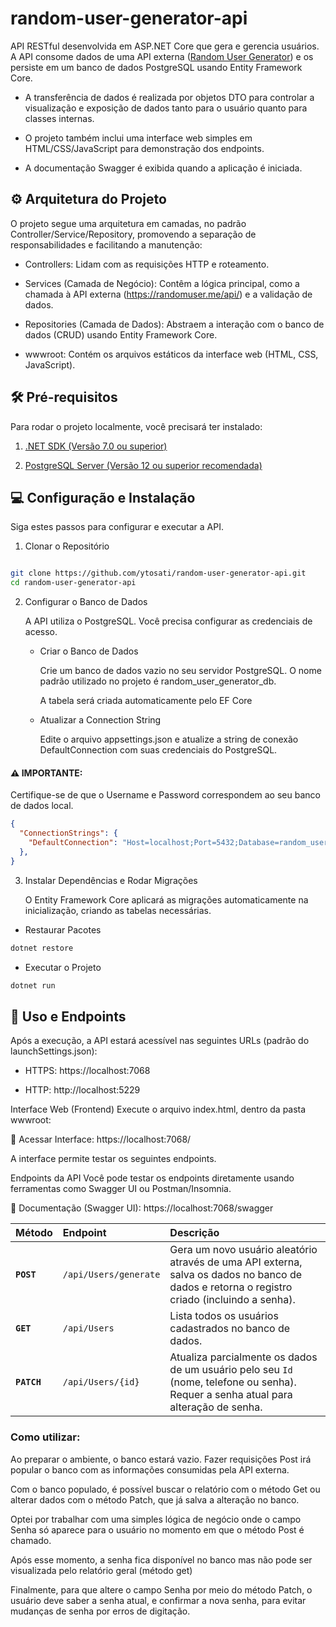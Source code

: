 # random-user-generator-api

API RESTful desenvolvida em ASP.NET Core que gera e gerencia usuários. A API consome dados de uma API externa ([Random User Generator](https://randomuser.me/)) e os persiste em um banco de dados PostgreSQL usando Entity Framework Core. 

- A transferência de dados é realizada por objetos DTO para controlar a visualização e exposição de dados tanto para o usuário quanto para classes internas.

- O projeto também inclui uma interface web simples em HTML/CSS/JavaScript para demonstração dos endpoints.

- A documentação Swagger é exibida quando a aplicação é iniciada.


## ⚙️ Arquitetura do Projeto

O projeto segue uma arquitetura em camadas, no padrão Controller/Service/Repository, promovendo a separação de responsabilidades e facilitando a manutenção:

- Controllers: Lidam com as requisições HTTP e roteamento.

- Services (Camada de Negócio): Contêm a lógica principal, como a chamada à API externa (https://randomuser.me/api/) e a validação de dados.

- Repositories (Camada de Dados): Abstraem a interação com o banco de dados (CRUD) usando Entity Framework Core.

- wwwroot: Contém os arquivos estáticos da interface web (HTML, CSS, JavaScript).


## 🛠️ Pré-requisitos

Para rodar o projeto localmente, você precisará ter instalado:

1. [.NET SDK (Versão 7.0 ou superior)](https://dotnet.microsoft.com/pt-br/download)

2. [PostgreSQL Server (Versão 12 ou superior recomendada)](https://www.postgresql.org/download/)


## 💻 Configuração e Instalação

Siga estes passos para configurar e executar a API.

1. Clonar o Repositório

```Bash

git clone https://github.com/ytosati/random-user-generator-api.git
cd random-user-generator-api
```

2. Configurar o Banco de Dados

    A API utiliza o PostgreSQL. Você precisa configurar as credenciais de acesso.

    - Criar o Banco de Dados
   
      Crie um banco de dados vazio no seu servidor PostgreSQL. O nome padrão utilizado no projeto é random_user_generator_db.

      A tabela será criada automaticamente pelo EF Core

    - Atualizar a Connection String

      Edite o arquivo appsettings.json e atualize a string de conexão DefaultConnection com suas credenciais do PostgreSQL.

#### ⚠️ IMPORTANTE: 

Certifique-se de que o Username e Password correspondem ao seu banco de dados local.

```JSON
{
  "ConnectionStrings": {
    "DefaultConnection": "Host=localhost;Port=5432;Database=random_user_generator_db;Username=SEU_USUARIO_POSTGRES;Password=SUA_SENHA_POSTGRES"
  },
}
```

3. Instalar Dependências e Rodar Migrações

    O Entity Framework Core aplicará as migrações automaticamente na inicialização, criando as tabelas necessárias.

- Restaurar Pacotes 
```Bash
dotnet restore
  ```

- Executar o Projeto

```Bash
dotnet run
```


## 🚀 Uso e Endpoints

Após a execução, a API estará acessível nas seguintes URLs (padrão do launchSettings.json):

- HTTPS: https://localhost:7068

- HTTP: http://localhost:5229

Interface Web (Frontend)
Execute o arquivo index.html, dentro da pasta wwwroot:

🔗 Acessar Interface: https://localhost:7068/

A interface permite testar os seguintes endpoints.

Endpoints da API
Você pode testar os endpoints diretamente usando ferramentas como Swagger UI ou Postman/Insomnia.

🔗 Documentação (Swagger UI): https://localhost:7068/swagger

| Método | Endpoint | Descrição |
| :--- | :--- | :--- |
| **`POST`** | `/api/Users/generate` | Gera um novo usuário aleatório através de uma API externa, salva os dados no banco de dados e retorna o registro criado (incluindo a senha). |
| **`GET`** | `/api/Users` | Lista todos os usuários cadastrados no banco de dados. |
| **`PATCH`** | `/api/Users/{id}` | Atualiza parcialmente os dados de um usuário pelo seu `Id` (nome, telefone ou senha). Requer a senha atual para alteração de senha. |


### Como utilizar:

Ao preparar o ambiente, o banco estará vazio. Fazer requisições Post irá popular o banco com as informações consumidas pela API externa.

Com o banco populado, é possível buscar o relatório com o método Get ou alterar dados com o método Patch, que já salva a alteração no banco.

Optei por trabalhar com uma simples lógica de negócio onde o campo Senha só aparece para o usuário no momento em que o método Post é chamado. 

Após esse momento, a senha fica disponível no banco mas não pode ser visualizada pelo relatório geral (método get)

Finalmente, para que altere o campo Senha por meio do método Patch, o usuário deve saber a senha atual, e confirmar a nova senha, para evitar mudanças de senha por erros de digitação.
